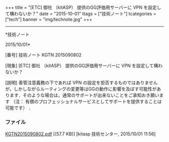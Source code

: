 ﻿+++
title = "[ETC] 御社 （kitASP） 提供のGG評価用サーバーに VPN を設定して構わないか？"
date = "2015-10-01"
ttags = ["技術ノート"]
tcategories = ["tech"]
banner = "img/technote.jpg"
+++

-----------------------------------------------------------------------------------------------------------------------------

*技術ノート

2015/10/01*


[番号]
技術ノート KGTN 2015090802

[現象]
[ETC] 御社 （kitASP） 提供のGG評価用サーバーに VPN
を設定して構わないか？

[説明]
善管注意義務の下であれば VPN
の設定を拒否するものではありませんが，しかしながらルーティングの変更等はGGの動作に影響を及ぼす可能性があります．そのような場合は，通常のサポートが出来ないことをご承知おき願います
（注：
有償のプロフェッショナルサービスとしてサポートを提供することは可能です）
．


### ファイル

 
 


[KGTN2015090802.pdf](http://techreport.kitasp.net/attachments/download/2266/KGTN2015090802.pdf)
 [(57.7 KB)] [kitasp 技術センター, 2015/10/01
11:56]


 


 

